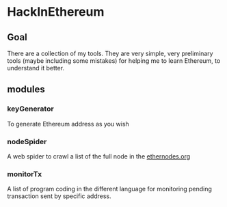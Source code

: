# HackInEthereum

## Goal
There are a collection of my tools. They are very simple, very preliminary tools (maybe including some mistakes) for helping me to learn Ethereum, to understand it better.


## modules

### keyGenerator
 To generate Ethereum address as you wish

### nodeSpider
A web spider to crawl a list of the full node in the [ethernodes.org](https://www.ethernodes.org/network/1) 

### monitorTx
A list of program coding in the different language for monitoring pending transaction sent by specific address.
